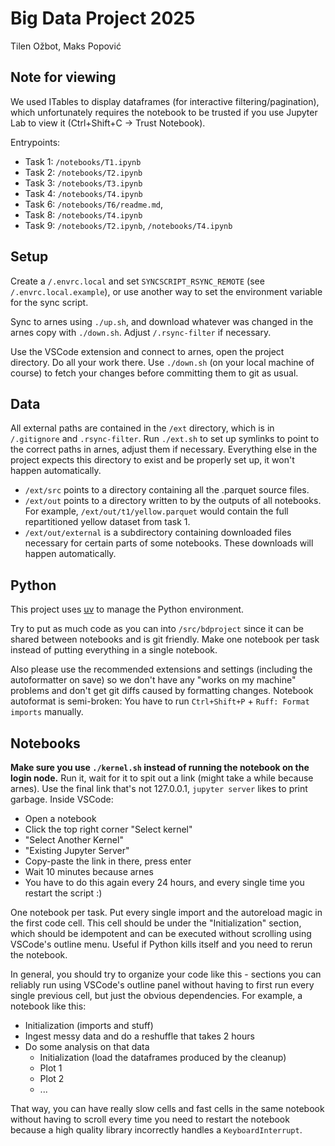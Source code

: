 # Big Data Project 2025

Tilen Ožbot, Maks Popović

## Note for viewing

We used ITables to display dataframes (for interactive filtering/pagination),
which unfortunately requires the notebook to be trusted if you use Jupyter Lab to view it
(Ctrl+Shift+C -> Trust Notebook).

Entrypoints:

- Task 1: `/notebooks/T1.ipynb`
- Task 2: `/notebooks/T2.ipynb`
- Task 3: `/notebooks/T3.ipynb`
- Task 4: `/notebooks/T4.ipynb`
- Task 6: `/notebooks/T6/readme.md`,
- Task 8: `/notebooks/T4.ipynb`
- Task 9: `/notebooks/T2.ipynb`, `/notebooks/T4.ipynb`

## Setup

Create a `/.envrc.local` and set `SYNCSCRIPT_RSYNC_REMOTE` (see `/.envrc.local.example`),
or use another way to set the environment variable for the sync script.

Sync to arnes using `./up.sh`, and download whatever was changed in the arnes copy with `./down.sh`.
Adjust `/.rsync-filter` if necessary.

Use the VSCode extension and connect to arnes, open the project directory.
Do all your work there. Use `./down.sh` (on your local machine of course) to fetch your changes
before committing them to git as usual.

## Data

All external paths are contained in the `/ext` directory, which is in `/.gitignore` and `.rsync-filter`.
Run `./ext.sh` to set up symlinks to point to the correct paths in arnes, adjust them if necessary.
Everything else in the project expects this directory to exist and be properly set up,
it won't happen automatically.

- `/ext/src` points to a directory containing all the .parquet source files.
- `/ext/out` points to a directory written to by the outputs of all notebooks.
  For example, `/ext/out/t1/yellow.parquet` would contain the full repartitioned yellow dataset from task 1.
- `/ext/out/external` is a subdirectory containing downloaded files necessary for
  certain parts of some notebooks. These downloads will happen automatically.

## Python

This project uses [uv](https://docs.astral.sh/uv/) to manage the Python environment.

Try to put as much code as you can into `/src/bdproject` since it can be shared between notebooks
and is git friendly. Make one notebook per task instead of putting everything in a single notebook.

Also please use the recommended extensions and settings (including the autoformatter on save) so we don't
have any "works on my machine" problems and don't get git diffs caused by formatting changes.
Notebook autoformat is semi-broken: You have to run `Ctrl+Shift+P` + `Ruff: Format imports` manually.

## Notebooks

**Make sure you use `./kernel.sh` instead of running the notebook on the login node.**
Run it, wait for it to spit out a link (might take a while because arnes).
Use the final link that's not 127.0.0.1, `jupyter server` likes to print garbage.
Inside VSCode:

- Open a notebook
- Click the top right corner "Select kernel"
- "Select Another Kernel"
- "Existing Jupyter Server"
- Copy-paste the link in there, press enter
- Wait 10 minutes because arnes
- You have to do this again every 24 hours, and every single time you restart the script :)

One notebook per task.
Put every single import and the autoreload magic in the first code cell.
This cell should be under the "Initialization" section, which should be idempotent and can be executed
without scrolling using VSCode's outline menu.
Useful if Python kills itself and you need to rerun the notebook.

In general, you should try to organize your code like this - sections you can reliably run using VSCode's outline panel
without having to first run every single previous cell, but just the obvious dependencies.
For example, a notebook like this:

- Initialization (imports and stuff)
- Ingest messy data and do a reshuffle that takes 2 hours
- Do some analysis on that data
  - Initialization (load the dataframes produced by the cleanup)
  - Plot 1
  - Plot 2
  - ...

That way, you can have really slow cells and fast cells in the same notebook without having to scroll every time
you need to restart the notebook because a high quality library incorrectly handles a `KeyboardInterrupt`.
